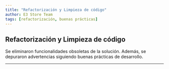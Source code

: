 ```yaml
---
title: "Refactorización y Limpieza de código"
author: E3 Store Team
tags: [refactorización, buenas prácticas]
---
```


## Refactorización y Limpieza de código
Se eliminaron funcionalidades obsoletas de la solución. Además, se depuraron advertencias siguiendo buenas prácticas de desarrollo.

---

